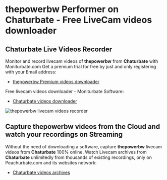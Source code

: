# thepowerbw Performer on Chaturbate - Free LiveCam videos downloader

## Chaturbate Live Videos Recorder

Monitor and record livecam videos of **thepowerbw** from **Chaturbate** with Moniturbate.com
Get a premium trial for free by just and only registering with your Email address:
* [thepowerbw Premium videos downloader](https://moniturbate.com/request-demo-licence-key.html)

Free livecam videos downloader - Moniturbate Software:
* [Chaturbate videos downloader](https://moniturbate.com/moniturbate-download-software.html)

![thepowerbw livecam videos recorder](https://peachurnet.com/templates/moniturbate-software.png)


## Capture thepowerbw videos from the Cloud and watch your recordings on Streaming

Without the need of downloading a software, capture **thepowerbw** livecam videos from **Chaturbate** 100% online.
Watch Livecam archives from **Chaturbate** unlimitedly from thousands of existing recordings, only on Peachurbate.com and its websites network:
* [Chaturbate videos archives](https://peachurnet.com/)